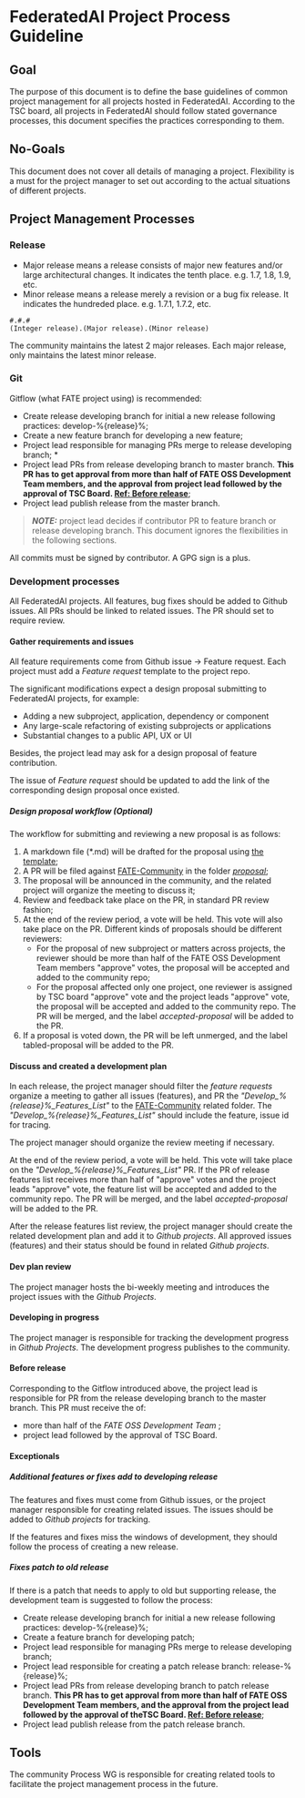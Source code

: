 # FederatedAI Project Process Guideline

## Goal
The purpose of this document is to define the base guidelines of common project management for all projects hosted in FederatedAI. According to the TSC board, all projects in FederatedAI should follow stated governance processes, this document specifies the practices corresponding to them.

## No-Goals
This document does not cover all details of managing a project. Flexibility is a must for the project manager to set out according to the actual situations of different projects.

## Project Management Processes
### Release
* Major release means a release consists of major new features and/or large architectural changes. It indicates the tenth place. e.g. 1.7, 1.8, 1.9, etc.
* Minor release means a release merely a revision or a bug fix release. It indicates the hundreded place. e.g. 1.7.1, 1.7.2, etc.

```
#.#.#
(Integer release).(Major release).(Minor release)
```

The community maintains the latest 2 major releases. Each major release, only maintains the latest minor release.

### Git
Gitflow (what FATE project using) is recommended:
* Create release developing branch for initial a new release following practices: develop-%{release}%;
* Create a new feature branch for developing a new feature;
* Project lead responsible for managing PRs merge to release developing branch; \* 
* Project lead PRs from release developing branch to master branch. **This PR has to get approval from more than half of FATE OSS Development Team members, and the approval from project lead followed by the approval of TSC Board. [Ref: Before release](#before-release)**;
* Project lead publish release from the master branch.

> **_NOTE:_**  project lead decides if contributor PR to feature branch or release developing branch. This document ignores the flexibilities in the following sections.

All commits must be signed by contributor. A GPG sign is a plus.

### Development processes
All FederatedAI projects. All features, bug fixes should be added to Github issues. All PRs should be linked to related issues. The PR should set to require review.
#### Gather requirements and issues
All feature requirements come from Github issue -> Feature request. 
Each project must add a *Feature request* template to the project repo.

The significant modifications expect a design proposal submitting to FederatedAI projects, for example:
* Adding a new subproject, application, dependency or component
* Any large-scale refactoring of existing subprojects or applications
* Substantial changes to a public API, UX or UI

Besides, the project lead may ask for a design proposal of feature contribution.

The issue of *Feature request* should be updated to add the link of the corresponding design proposal once existed.

##### Design proposal workflow (Optional)
The workflow for submitting and reviewing a new proposal is as follows:
1. A markdown file (\*.md) will be drafted for the proposal using [the template](https://github.com/FederatedAI/FATE-Community/blob/master/PROPOSAL_TEMPLATE.md);
2. A PR will be filed against [FATE-Community](https://github.com/FederatedAI/FATE-Community) in the folder *[proposal](https://github.com/FederatedAI/FATE-Community/tree/master/proposal)*;
3. The proposal will be announced in the community, and the related project will organize the meeting to discuss it;
4. Review and feedback take place on the PR, in standard PR review fashion;
5. At the end of the review period, a vote will be held. This vote will also take place on the PR. Different kinds of proposals should be different reviewers:
	- For the proposal of new subproject or matters across projects, the reviewer should be more than half of the FATE OSS Development Team members "approve" votes, the proposal will be accepted and added to the community repo;
	- For the proposal affected only one project, one reviewer is assigned by TSC board "approve" vote and the project leads "approve" vote, the proposal will be accepted and added to the community repo. 
The PR will be merged, and the label *accepted-proposal* will be added to the PR.
6. If a proposal is voted down, the PR will be left unmerged, and the label tabled-proposal will be added to the PR.

#### Discuss and created a development plan
In each release, the project manager should filter the *feature requests* organize a meeting to gather all issues (features), and PR the *"Develop_%{release}%_Features_List"* to the [FATE-Community](https://github.com/FederatedAI/FATE-Community) related folder. The *"Develop_%{release}%_Features_List"* should include the feature, issue id for tracing.

The project manager should organize the review meeting if necessary. 

At the end of the review period, a vote will be held. This vote will take place on the *"Develop_%{release}%_Features_List"* PR. If the PR of release features list receives more than half of "approve" votes and the project leads "approve" vote, the feature list will be accepted and added to the community repo. The PR will be merged, and the label *accepted-proposal* will be added to the PR.

After the release features list review, the project manager should create the related development plan and add it to *Github projects*. All approved issues (features) and their status should be found in related *Github projects*. 

#### Dev plan review 
The project manager hosts the bi-weekly meeting and introduces the project issues with the *Github Projects*.

#### Developing in progress
The project manager is responsible for tracking the development progress in *Github Projects*. The development progress publishes to the community.

#### Before release
Corresponding to the Gitflow introduced above, the project lead is responsible for PR from the release developing branch to the master branch. This PR must receive the  of:
* more than half of the *FATE OSS Development Team* ;
* project lead followed by the approval of TSC Board.

#### Exceptionals
##### Additional features or fixes add to developing release
The features and fixes must come from Github issues, or the project manager responsible for creating related issues. The issues should be added to *Github projects* for tracking. 

If the features and fixes miss the windows of development, they should follow the process of creating a new release.

##### Fixes patch to old release
If there is a patch that needs to apply to old but supporting release, the development team is suggested to follow the process:
* Create release developing branch for initial a new release following practices: develop-%{release}%;
* Create a feature branch for developing patch;
* Project lead responsible for managing PRs merge to release developing branch;
* Project lead responsible for creating a patch release branch: release-%{release}%;
* Project lead PRs from release developing branch to patch release branch. **This PR has to get approval from more than half of FATE OSS Development Team members, and the approval from the project lead followed by the approval of theTSC Board. [Ref: Before release](#before-release)**;
* Project lead publish release from the patch release branch.

## Tools
The community Process WG is responsible for creating related tools to facilitate the project management process in the future.
